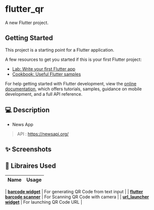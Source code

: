 # flutter_qr

A new Flutter project.

## Getting Started

This project is a starting point for a Flutter application.

A few resources to get you started if this is your first Flutter project:

- [Lab: Write your first Flutter app](https://docs.flutter.dev/get-started/codelab)
- [Cookbook: Useful Flutter samples](https://docs.flutter.dev/cookbook)

For help getting started with Flutter development, view the
[online documentation](https://docs.flutter.dev/), which offers tutorials,
samples, guidance on mobile development, and a full API reference.





## 💻 Description

- News App
> API : https://newsapi.org/

## ✨ Screenshots






## 🔌 Libraires Used

| Name                                                    | Usage                                               |
| ------------------------------------------------------- | --------------------------------------------------- |

| [**barcode widget**](https://pub.dev/packages/barcode_widget)   |  For generating QR Code from text input        |
| [**flutter barcode scanner**](https://pub.dev/packages/flutter_barcode_scanner)   |  For Scanning QR Code with camera      |
| [**url_launcher widget**](https://pub.dev/packages/url_launcher)   |  For launching QR Code URL      |







